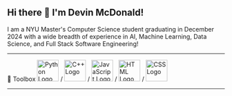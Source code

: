 ## Hi there 👋 I'm Devin McDonald!

I am a NYU Master's Computer Science student graduating in December 2024 with a wide breadth of experience in AI, Machine Learning, Data Science, and Full Stack Software Engineering!

---

🧰 Toolbox
<img src="https://cdn.worldvectorlogo.com/logos/python.svg" alt="Python Logo" width="50" height="50"/> /
<img src="https://cdn.worldvectorlogo.com/logos/C.svg" alt="C++ Logo" width="50" height="50"/> /
<img src="https://cdn.worldvectorlogo.com/logos/javascript.svg" alt="JavaScript Logo" width="50" height="50"/> /
<img src="https://cdn.worldvectorlogo.com/logos/html.svg" alt="HTML Logo" width="50" height="50"/> /
<img src="https://cdn.worldvectorlogo.com/logos/css3.svg" alt="CSS Logo" width="50" height="50"/>

---
<!--
**devmcdonald/devmcdonald** is a ✨ _special_ ✨ repository because its `README.md` (this file) appears on your GitHub profile.

Here are some ideas to get you started:

- 🔭 I’m currently working on ...
- 🌱 I’m currently learning ...
- 👯 I’m looking to collaborate on ...
- 🤔 I’m looking for help with ...
- 💬 Ask me about ...
- 📫 How to reach me: ...
- 😄 Pronouns: ...
- ⚡ Fun fact: ...
-->
